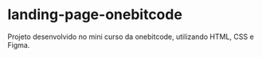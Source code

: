 # landing-page-onebitcode
Projeto desenvolvido no mini curso da onebitcode, utilizando HTML, CSS e Figma.

